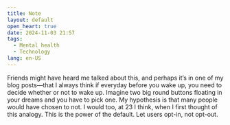 ```yaml
---
title: Note
layout: default
open_heart: true
date: 2024-11-03 21:57
tags: 
  - Mental health
  - Technology
lang: en-US
---
```


Friends might have heard me talked about this, and perhaps it’s in one of my blog posts—that I always think if everyday before you wake up, you need to decide whether or not to wake up. Imagine two big round buttons floating in your dreams and you have to pick one. My hypothesis is that many people would have chosen to not. I would too, at 23 I think, when I first thought of this analogy. This is the power of the default. Let users opt-in, not opt-out.
